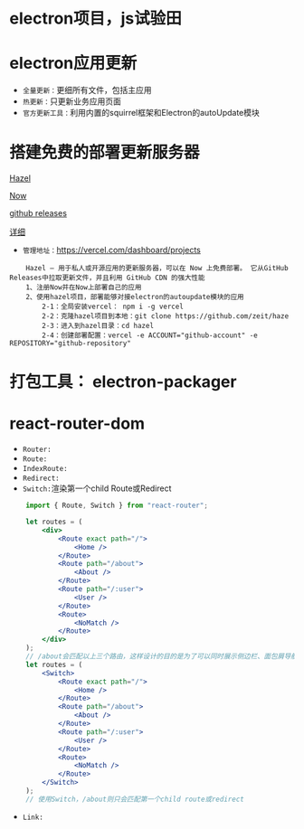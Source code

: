 # electron项目，js试验田
# electron应用更新
* `全量更新：`更细所有文件，包括主应用
* `热更新：`只更新业务应用页面
* `官方更新工具：`利用内置的squirrel框架和Electron的autoUpdate模块
# 搭建免费的部署更新服务器
[Hazel](https://github.com/vercel/hazel)

[Now](https://vercel.com/home#get-started)

[github releases]()

[详细](https://github.com/vercel/hazel)
* `管理地址：`https://vercel.com/dashboard/projects
```
    Hazel – 用于私人或开源应用的更新服务器，可以在 Now 上免费部署。 它从GitHub Releases中拉取更新文件，并且利用 GitHub CDN 的强大性能
    1、注册Now并在Now上部署自己的应用
    2、使用hazel项目，部署能够对接electron的autoupdate模块的应用
        2-1：全局安装vercel： npm i -g vercel
        2-2：克隆hazel项目到本地：git clone https://github.com/zeit/haze
        2-3：进入到hazel目录：cd hazel
        2-4：创建部署配置：vercel -e ACCOUNT="github-account" -e REPOSITORY="github-repository"
```
# 打包工具： electron-packager
# react-router-dom
* `Router:`
* `Route:`
* `IndexRoute:`
* `Redirect:`
* `Switch:`渲染第一个child Route或Redirect
```jsx
    import { Route, Switch } from "react-router";

    let routes = (
        <div>
            <Route exact path="/">
                <Home />
            </Route>
            <Route path="/about">
                <About />
            </Route>
            <Route path="/:user">
                <User />
            </Route>
            <Route>
                <NoMatch />
            </Route>
        </div>
    );
    // /about会匹配以上三个路由，这样设计的目的是为了可以同时展示侧边栏、面包屑导航、启动页tab
    let routes = (
        <Switch>
            <Route exact path="/">
                <Home />
            </Route>
            <Route path="/about">
                <About />
            </Route>
            <Route path="/:user">
                <User />
            </Route>
            <Route>
                <NoMatch />
            </Route>
        </Switch>
    );
    // 使用Switch，/about则只会匹配第一个child route或redirect
```
* `Link:`